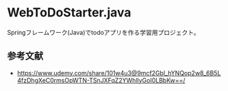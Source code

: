 # WebToDoStarter.java

Springフレームワーク(Java)でtodoアプリを作る学習用プロジェクト。  

## 参考文献

- <https://www.udemy.com/share/101w4u3@9mcf2Gbl_hYNQop2w8_6B5L4fzDhgXeC0rmsOpWTN-TSnJXFqZ2YWhllyGoI0LBbKw==/>

